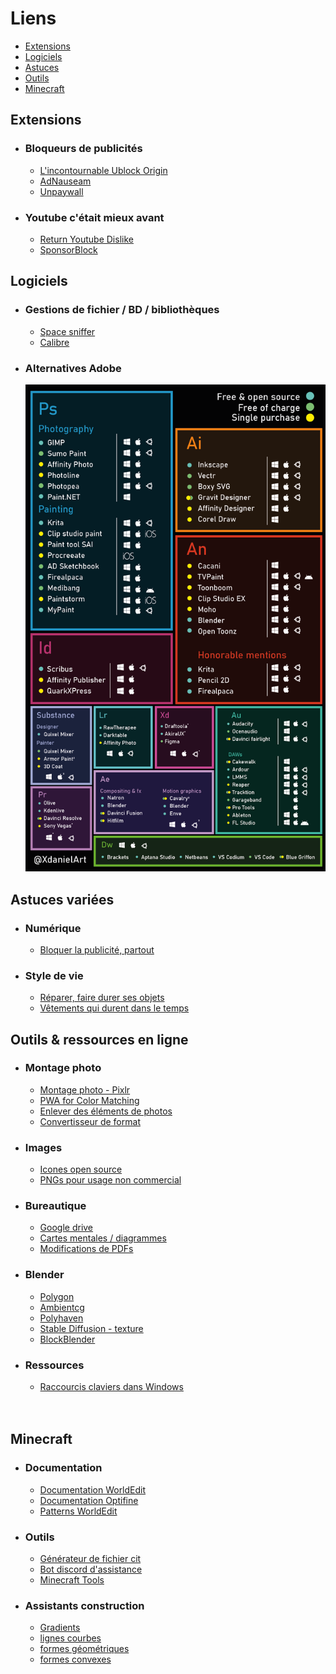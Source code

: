 # Liens

* [Extensions](#extensions)
* [Logiciels](#logiciels)
* [Astuces](#astuces-variées)
* [Outils](#outils)
* [Minecraft](#minecraft)

## Extensions

* ### Bloqueurs de publicités

  * [L'incontournable Ublock Origin](https://addons.mozilla.org/fr/firefox/addon/ublock-origin/reviews/?utm_source=firefox-browser&utm_medium=firefox-browser&utm_content=addons-manager-reviews-link)
  * [AdNauseam](https://addons.mozilla.org/fr/firefox/addon/adnauseam/)  
  * [Unpaywall](https://chrome.google.com/webstore/detail/unpaywall/iplffkdpngmdjhlpjmppncnlhomiipha)

* ### Youtube c'était mieux avant

  * [Return Youtube Dislike](https://addons.mozilla.org/fr/firefox/addon/return-youtube-dislikes/reviews/?utm_source=firefox-browser&utm_medium=firefox-browser&utm_content=addons-manager-reviews-link)  
  * [SponsorBlock](https://addons.mozilla.org/fr/firefox/addon/sponsorblock/?utm_source=addons.mozilla.org&utm_medium=referral&utm_content=search)

## Logiciels

* ### Gestions de fichier / BD / bibliothèques

  * [Space sniffer](http://www.uderzo.it/main_products/space_sniffer/index.html)
  * [Calibre](https://calibre-ebook.com/fr)

* ### Alternatives Adobe

    ![Infographic of alternatives for Adobe products - published by u/KillinIsIllegal on r/Piracy](./illustrations/alt_adobe.png)

## Astuces variées

* ### Numérique

  * [Bloquer la publicité, partout](https://framablog.org/2022/06/11/de-la-pub-ou-ca/)

* ### Style de vie

  * [Réparer, faire durer ses objets](https://longuevieauxobjets.gouv.fr/)
  * [Vêtements qui durent dans le temps](https://www.reddit.com/r/france/comments/vl2fh2/de_bonnes_marques_de_v%C3%AAtements_hommes_qui_durent/)

## Outils & ressources en ligne

* ### Montage photo

  * [Montage photo - Pixlr](https://pixlr.com/fr/x/)
  * [PWA for Color Matching](https://match.color.io/)
  * [Enlever des éléments de photos](https://cleanup.pictures/)
  * [Convertisseur de format](https://convertio.co/fr/)

* ### Images

  * [Icones open source](https://tablericons.com/)
  * [PNGs pour usage non commercial](https://www.pikpng.com/)

* ### Bureautique

  * [Google drive](https://drive.google.com/drive/u/0/my-drive)
  * [Cartes mentales / diagrammes](https://app.diagrams.net/)
  * [Modifications de PDFs](https://smallpdf.com/fr/modifier-un-pdf)

* ### Blender

  * [Polygon](https://www.poliigon.com/textures/free)
  * [Ambientcg](https://ambientcg.com/)
  * [Polyhaven](https://polyhaven.com/)
  * [Stable Diffusion - texture](https://www.reddit.com/r/blender/comments/zmomxw/stable_diffusion_can_texture_your_entire_scene/)
  * [BlockBlender](https://www.youtube.com/watch?v=TUw65gz8nOs)

* ### Ressources

  * [Raccourcis claviers dans Windows](https://support.microsoft.com/fr-fr/windows/raccourcis-clavier-dans-windows-dcc61a57-8ff0-cffe-9796-cb9706c75eec)  
<br></br>

## Minecraft

* ### Documentation

  * [Documentation WorldEdit](https://worldedit.enginehub.org/en/latest/)
  * [Documentation Optifine](https://optifine.readthedocs.io/)
  * [Patterns WorldEdit](https://docs.google.com/document/d/176SgJ7ZeAAGX-A6FnnY2yaIE6_nAKXNlLpuxOPLRH-A/edit?usp=drive_web&ouid=111429833868159511368)

* ### Outils

  * [Générateur de fichier cit](https://pablomcprojects.github.io/documents/tools/cit.html)
  * [Bot discord d'assistance](https://www.wynem.com/?commands=minecraft/resourcepacks)
  * [Minecraft Tools](https://minecraft.tools/fr/)

* ### Assistants construction

  * [Gradients](https://1280px.github.io/hueblocks/)
  * [lignes courbes](https://iseenbaas.nl/curve/)
  * [formes géométriques](https://minecraftshapes.com/)
  * [formes convexes](http://oranj.io/blog/VoxelSphereGenerator)
